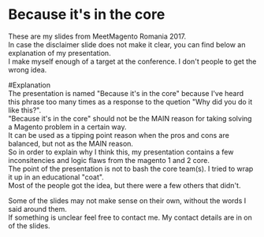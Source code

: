 # Because it's in the core  
These are my slides from MeetMagento Romania 2017.  
In case the disclaimer slide does not make it clear, you can find below an explanation of my presentation.  
I make myself enough of a target at the conference. I don't people to get the wrong idea.  

#Explanation  
The presentation is named "Because it's in the core" because I've heard this phrase too many times as a response to the quetion "Why did you do it like this?".  
"Because it's in the core" should not be the MAIN reason for taking solving a Magento problem in a certain way.  
It can be used as a tipping point reason when the pros and cons are balanced, but not as the MAIN reason.  
So in order to explain why I think this, my presentation contains a few inconsitencies and logic flaws from the magento 1 and 2 core.  
The point of the presentation is not to bash the core team(s). I tried to wrap it up in an educational "coat".  
Most of the people got the idea, but there were a few others that didn't.  

Some of the slides may not make sense on their own, without the words I said around them.  
If something is unclear feel free to contact me. My contact details are in on of the slides.  
